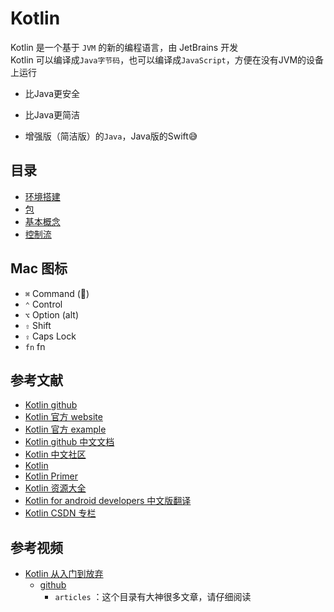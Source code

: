 # Kotlin

Kotlin 是一个基于 `JVM` 的新的编程语言，由 JetBrains 开发   
Kotlin 可以编译成`Java字节码`，也可以编译成`JavaScript`，方便在没有JVM的设备上运行    

- 比Java更安全
- 比Java更简洁

- 增强版（简洁版）的`Java`，Java版的Swift😅  

## 目录

- [环境搭建](环境搭建.md)
- [包](包.md)
- [基本概念](基本概念.md)
- [控制流](控制流.md)

## Mac 图标

- `⌘` Command ()
- `⌃` Control
- `⌥` Option (alt)
- `⇧` Shift
- `⇪` Caps Lock
- `fn` fn

## 参考文献

- [Kotlin github](https://github.com/JetBrains/kotlin)  
- [Kotlin 官方 website](http://kotlinlang.org/)  
- [Kotlin 官方 example](https://try.kotlinlang.org/)  
- [Kotlin github 中文文档](https://github.com/huanglizhuo/kotlin-in-chinese)  
- [Kotlin 中文社区](http://kotlin.cn/)  
- [Kotlin](http://www.liying-cn.net/kotlin/docs/reference/)  
- [Kotlin Primer](https://kymjs.com/code/2017/02/03/01/)  
- [Kotlin 资源大全](https://juejin.im/post/591dd9f544d904006c9fbb96)  
- [Kotlin for android developers 中文版翻译](https://wangjiegulu.gitbooks.io/kotlin-for-android-developers-zh/content/)    
- [Kotlin CSDN 专栏](http://blog.csdn.net/column/details/13683.html)    


## 参考视频

- [Kotlin 从入门到放弃](https://zhuanlan.zhihu.com/p/23101437)
  - [github](https://github.com/enbandari/Kotlin-Tutorials)
    - `articles` ：这个目录有大神很多文章，请仔细阅读  
